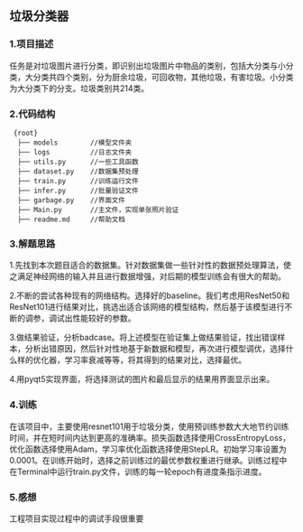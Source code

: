 ## 垃圾分类器

### 1.项目描述

任务是对垃圾图片进行分类，即识别出垃圾图片中物品的类别，包括大分类与小分类，大分类共四个类别，分为厨余垃圾，可回收物，其他垃圾，有害垃圾。小分类为大分类下的分支。垃圾类别共214类。

### 2.代码结构

```
 {root}
  ├── models		//模型文件夹
  ├── logs			//日志文件夹
  ├── utils.py		//一些工具函数
  ├── dataset.py	//数据集预处理
  ├── train.py		//训练运行文件
  ├── infer.py		//批量验证文件
  ├── garbage.py	//界面文件
  ├── Main.py		//主文件，实现单张照片验证
  ├── readme.md		//帮助文档
```

### 3.解题思路

1.先找到本次题目适合的数据集。针对数据集做一些针对性的数据预处理算法，使之满足神经网络的输入并且进行数据增强，对后期的模型训练会有很大的帮助。

2.不断的尝试各种现有的网络结构。选择好的baseline。我们考虑用ResNet50和ResNet101进行结果对比，挑选出适合该网络的模型结构，然后基于该模型进行不断的调参，调试出性能较好的参数。

3.做结果验证，分析badcase。将上述模型在验证集上做结果验证，找出错误样本，分析出错原因，然后针对性地基于新数据和模型，再次进行模型调优，选择什么样的优化器，学习率衰减等等，将其得到的结果对比，选择最优。

4.用pyqt5实现界面，将选择测试的图片和最后显示的结果用界面显示出来。

### 4.训练

在该项目中，主要使用resnet101用于垃圾分类，使用预训练参数大大地节约训练时间，并在短时间内达到更高的准确率。损失函数选择使用CrossEntropyLoss，优化函数选择使用Adam，学习率优化函数选择使用StepLR。初始学习率设置为0.0001。在训练开始时，选择之前训练过的最优参数权重进行继承。训练过程中在Terminal中运行train.py文件，训练的每一轮epoch有进度条指示进度。

### 5.感想

工程项目实现过程中的调试手段很重要
